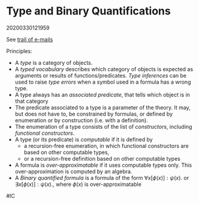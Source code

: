 Type and Binary Quantifications
=
20200330121959 

See [trail of e-mails](https://docs.google.com/document/d/1BDB8bp1zC6XUMshnoriQLCOQ2okF4vxZWVDOeqbFeXM/edit)

Principles:
* A _type_ is a category of objects.
* A _typed vocabulary_ describes which category of objects is expected as arguments or results of functions/predicates.  _Type inferences_ can be used to raise _type errors_ when a symbol used in a formula has a wrong type.
* A type always has an _associated predicate_, that tells which object is in that category
* The predicate associated to a type is a parameter of the theory. It may, but does not have to, be constrained by formulas, or defined by enumeration or by construction (i.e. with a definition).
* The enumeration of a type consists of the list of _constructors_, including _functional constructors_.
* A type (or its predicate) is _computable_ if it is defined by
    * a recursion-free enumeration, in which functional constructors are based on other computable types, 
    * or a recursion-free definition based on other computable types
* A formula is _over-approximatable_ if it uses computable types only.  This over-approximation is computed by an algebra.
* A _Binary quantified formula_ is a formula of the form $\forall x [\phi(x)]: \psi(x).$  or $\exists x [\phi(x)]: \psi(x).$, where $\phi(x)$ is over-approximatable

#IC